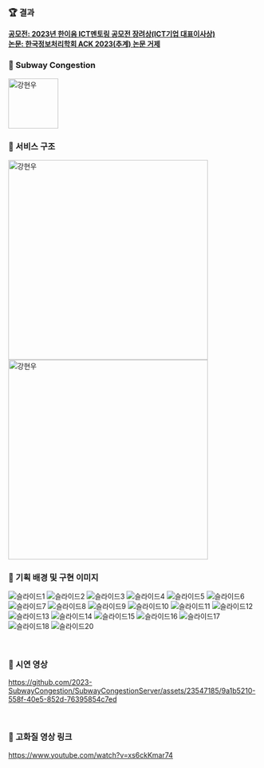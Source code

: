 ### 🏆 결과
[**공모전: 2023년 한이음 ICT멘토링 공모전 장려상(ICT기업 대표이사상)**](https://www.youtube.com/watch?v=b8YuTw5yQ78) <br>
[**논문: 한국정보처리학회 ACK 2023(추계) 논문 거제**](https://kiss.kstudy.com/Detail/Ar?key=4059504)

### 🚎 Subway Congestion
<img src="https://avatars.githubusercontent.com/u/137379087?s=200&v=4" width=100px alt="강현우"/>

### 🚎 서비스 구조
<img src="https://github.com/2023-SubwayCongestion/SubwayCongestionServer/assets/23547185/4a9c84af-3315-495f-8c47-1a97a0b01568" width=400px alt="강현우"/><br>
<img src="https://github.com/2023-SubwayCongestion/SubwayCongestionServer/assets/23547185/2c7f0280-5335-456c-993d-7d172cd46815" width=400px alt="강현우"/>

### 🚎 기획 배경 및 구현 이미지

![슬라이드1](https://github.com/2023-SubwayCongestion/SubwayCongestionServer/assets/23547185/29982ae0-cd62-401d-89ab-a13f47a0280f)
![슬라이드2](https://github.com/2023-SubwayCongestion/SubwayCongestionServer/assets/23547185/bad2d224-5f28-4a8e-ba49-ac352d014adc)
![슬라이드3](https://github.com/2023-SubwayCongestion/SubwayCongestionServer/assets/23547185/1b4e7d3e-95b4-43b6-9a39-831c488e5ed8)
![슬라이드4](https://github.com/2023-SubwayCongestion/SubwayCongestionServer/assets/23547185/f1c95b10-9db8-4581-b2e4-cf35ed70c090)
![슬라이드5](https://github.com/2023-SubwayCongestion/SubwayCongestionServer/assets/23547185/4ea08846-8557-4668-bf10-4b76ecc6ca5a)
![슬라이드6](https://github.com/2023-SubwayCongestion/SubwayCongestionServer/assets/23547185/f8c06b21-7e09-429c-aa15-f606d95ea233)
![슬라이드7](https://github.com/2023-SubwayCongestion/SubwayCongestionServer/assets/23547185/4d698d73-78e4-4d34-a0a0-8a3357d13c4f)
![슬라이드8](https://github.com/2023-SubwayCongestion/SubwayCongestionServer/assets/23547185/ebbc82a9-63ea-4f83-a06e-c2eac8a6e3f9)
![슬라이드9](https://github.com/2023-SubwayCongestion/SubwayCongestionServer/assets/23547185/5e85526f-4b84-4da1-9120-bd530ab25b4b)
![슬라이드10](https://github.com/2023-SubwayCongestion/SubwayCongestionServer/assets/23547185/4dbc8571-9643-4ec9-bb12-2f7a5a8befb1)
![슬라이드11](https://github.com/2023-SubwayCongestion/SubwayCongestionServer/assets/23547185/fdc361a0-cf39-425d-9765-a121f0de1feb)
![슬라이드12](https://github.com/2023-SubwayCongestion/SubwayCongestionServer/assets/23547185/d04de073-042a-4366-95f2-f5bb1641b452)
![슬라이드13](https://github.com/2023-SubwayCongestion/SubwayCongestionServer/assets/23547185/9098343d-917d-4c04-9925-893e4fdbad9e)
![슬라이드14](https://github.com/2023-SubwayCongestion/SubwayCongestionServer/assets/23547185/02f54c79-1c2f-4c30-8190-3e9c7c721790)
![슬라이드15](https://github.com/2023-SubwayCongestion/SubwayCongestionServer/assets/23547185/68261a71-81b6-428e-9874-0e19bae21230)
![슬라이드16](https://github.com/2023-SubwayCongestion/SubwayCongestionServer/assets/23547185/e4c1f68f-4f0c-46f2-a84d-39a57f0f8ac0)
![슬라이드17](https://github.com/2023-SubwayCongestion/SubwayCongestionServer/assets/23547185/f43ad36c-5f0a-4e80-9bd5-5404e203f9d8)
![슬라이드18](https://github.com/2023-SubwayCongestion/SubwayCongestionServer/assets/23547185/65bec89c-fe74-4f8c-9b87-2aeee0f6eadc)
![슬라이드20](https://github.com/2023-SubwayCongestion/SubwayCongestionServer/assets/23547185/486c8166-b8cc-4cce-89b0-53d451c0ee6a)

<br>

### 🚎 시연 영상
https://github.com/2023-SubwayCongestion/SubwayCongestionServer/assets/23547185/9a1b5210-558f-40e5-852d-76395854c7ed


<br>

### 🚎 고화질 영상 링크
https://www.youtube.com/watch?v=xs6ckKmar74
